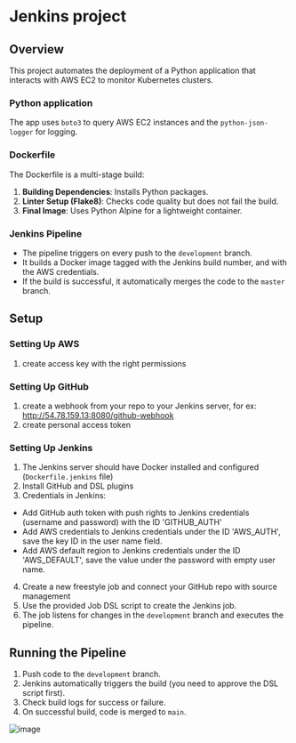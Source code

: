 #  Jenkins project

## Overview
This project automates the deployment of a Python application that interacts with AWS EC2 to monitor Kubernetes clusters.

### Python application
The app uses `boto3` to query AWS EC2 instances and the `python-json-logger` for logging.

### Dockerfile
The Dockerfile is a multi-stage build:
1. **Building Dependencies**: Installs Python packages.
2. **Linter Setup (Flake8)**: Checks code quality but does not fail the build.
3. **Final Image**: Uses Python Alpine for a lightweight container.

### Jenkins Pipeline
- The pipeline triggers on every push to the `development` branch.
- It builds a Docker image tagged with the Jenkins build number, and with the AWS credentials.
- If the build is successful, it automatically merges the code to the `master` branch.

## Setup

### Setting Up AWS
1. create access key with the right permissions

### Setting Up GitHub
1. create a webhook from your repo to your Jenkins server, for ex: http://54.78.159.13:8080/github-webhook
2. create personal access token

### Setting Up Jenkins
1. The Jenkins server should have Docker installed and configured (`Dockerfile.jenkins` file)
2. Install GitHub and DSL plugins
3. Credentials in Jenkins:
  - Add GitHub auth token with push rights to Jenkins credentials (username and password) with the ID 'GITHUB_AUTH'
  - Add AWS credentials to Jenkins credentials under the ID 'AWS_AUTH', save the key ID in the user name field.
  - Add AWS default region to Jenkins credentials under the ID 'AWS_DEFAULT', save the value under the password with empty user name.
4. Create a new freestyle job and connect your GitHub repo with source management
4. Use the provided Job DSL script to create the Jenkins job.
5. The job listens for changes in the `development` branch and executes the pipeline.

## Running the Pipeline
1. Push code to the `development` branch.
2. Jenkins automatically triggers the build (you need to approve the DSL script first).
3. Check build logs for success or failure.
4. On successful build, code is merged to `main`.

![image](https://github.com/matanshikli/jenkins/assets/106749791/fe70cfa5-80ae-44ae-a5d4-db3c3d1e25e1)
